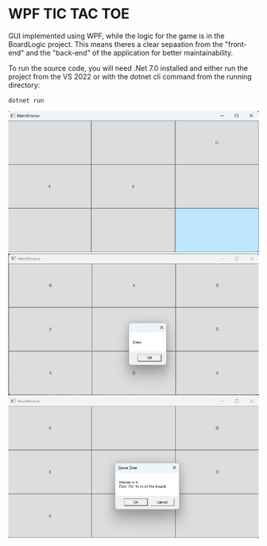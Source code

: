 # WPF TIC TAC TOE

GUI implemented using WPF, while the logic for the game is in the BoardLogic project.
This means theres a clear sepaation from the "front-end" and the "back-end" of the application for better maintainability.

To run the source code, you will need .Net 7.0 installed and either run the project from the VS 2022 or with the dotnet cli command from the running directory:

```
dotnet run
```

![Alt text](images/image.png)
![Alt text](images/image-1.png)
![Alt text](images/image-2.png)
